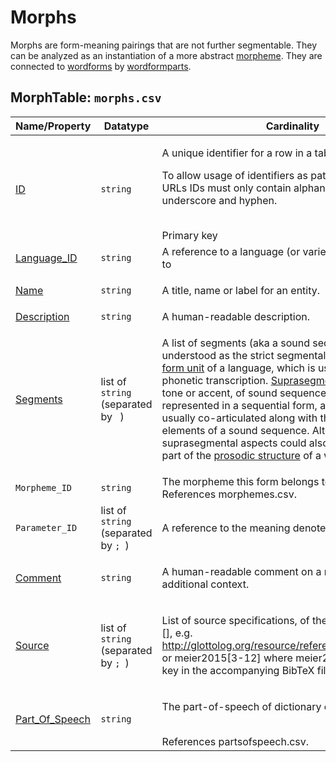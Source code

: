 # Morphs

Morphs are form-meaning pairings that are not further segmentable.
They can be analyzed as an instantiation of a more abstract [morpheme](../morphemes).
They are connected to [wordforms](../wordforms) by [wordformparts](../wordformparts).

## MorphTable: `morphs.csv`

Name/Property | Datatype | Cardinality | Description
 --- | --- | --- | --- 
[ID](http://cldf.clld.org/v1.0/terms.rdf#id) | `string` | <div>             <p>A unique identifier for a row in a table.</p>             <p>                 To allow usage of identifiers as path components of URLs                 IDs must only contain alphanumeric characters, underscore and hyphen.             </p>         </div>         <br>Primary key
[Language_ID](http://cldf.clld.org/v1.0/terms.rdf#languageReference) | `string` | A reference to a language (or variety) the form belongs to
[Name](http://cldf.clld.org/v1.0/terms.rdf#name) | `string` | <div>             <p>A title, name or label for an entity.</p>         </div>         
[Description](http://cldf.clld.org/v1.0/terms.rdf#description) | `string` | A human-readable description.
[Segments](http://cldf.clld.org/v1.0/terms.rdf#segments) | list of `string` (separated by ` `) | <div>             <p>                 A list of segments (aka a sound sequence) is understood as the strict segmental                 representation of a                 <a href="http://linguistics-ontology.org/gold/2010/FormUnit">form unit</a>                 of a language, which is usually given in phonetic transcription.                 <a href="http://linguistics-ontology.org/gold/2010/Suprasegmental">Suprasegmental elements</a>,                 like tone or accent, of sound sequences are                 usually represented in a sequential form, although they are usually                 co-articulated along with the segmental elements of a sound sequence.                 Alternatively, suprasegmental aspects could also be represented as part of the                 <a href="#prosodicStructure">prosodic structure</a> of a word form.             </p>         </div>         
`Morpheme_ID` | `string` | The morpheme this form belongs to.<br>References morphemes.csv.
`Parameter_ID` | list of `string` (separated by `; `) | A reference to the meaning denoted by the morph.
[Comment](http://cldf.clld.org/v1.0/terms.rdf#comment) | `string` | <div>             <p>                 A human-readable comment on a resource, providing additional context.             </p>         </div>         
[Source](http://cldf.clld.org/v1.0/terms.rdf#source) | list of `string` (separated by `; `) | <div>             <p>List of source specifications, of the form &lt;source_ID&gt;[],                 e.g. http://glottolog.org/resource/reference/id/318814[34], or meier2015[3-12]             where meier2015 is a citation key in the accompanying BibTeX file.</p>         </div>         
[Part_Of_Speech](http://cldf.clld.org/v1.0/terms.rdf#partOfSpeech) | `string` | <div>             <p>                 The part-of-speech of dictionary entry.             </p>         </div>         <br>References partsofspeech.csv.